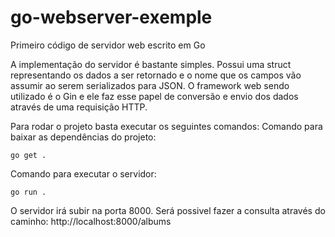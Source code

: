 # go-webserver-exemple
Primeiro código de servidor web escrito em Go

A implementação do servidor é bastante simples. 
Possui uma struct representando os dados a ser retornado e o nome que os campos vão assumir ao serem serializados para JSON. 
O framework web sendo utilizado é o Gin e ele faz esse papel de conversão e envio dos dados através de uma requisição HTTP. 

Para rodar o projeto basta executar os seguintes comandos: 
Comando para baixar as dependências do projeto: 
```
go get .
```
Comando para executar o servidor: 
```
go run . 
```
O servidor irá subir na porta 8000. Será possivel fazer a consulta através do caminho: http://localhost:8000/albums
